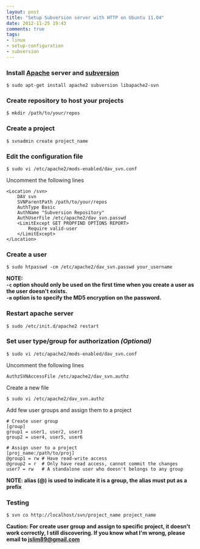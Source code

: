 ```yaml
---
layout: post
title: "Setup Subversion server with HTTP on Ubuntu 11.04"
date: 2012-11-25 19:43
comments: true
tags:
- linux
- setup-configuration
- subversion
---
```


### Install [Apache](http://httpd.apache.org/) server and [subversion](http://subversion.apache.org/)

```
$ sudo apt-get install apache2 subversion libapache2-svn
```

### Create repository to host your projects

```
$ mkdir /path/to/your/repos
```

### Create a project

```
$ svnadmin create project_name
```

### Edit the configuration file

```
$ sudo vi /etc/apache2/mods-enabled/dav_svn.conf
```

Uncomment the following lines

```
<Location /svn>
    DAV svn
    SVNParentPath /path/to/your/repos
    AuthType Basic
    AuthName "Subversion Repository"
    AuthUserFile /etc/apache2/dav_svn.passwd
    <LimitExcept GET PROPFIND OPTIONS REPORT>
        Require valid-user
    </LimitExcept>
</Location>
```

### Create a user

```
$ sudo htpasswd -cm /etc/apache2/dav_svn.passwd your_username
```

**NOTE:  
`-c` option should only be used on the first time when you create a user as the user doesn't exists.  
`-m` option is to specify the MD5 encryption on the password.**

### Restart apache server

```
$ sudo /etc/init.d/apache2 restart
```

### Set user type/group for authorization _(Optional)_

```
$ sudo vi /etc/apache2/mods-enabled/dav_svn.conf
```

Uncomment the following lines
```
AuthzSVNAccessFile /etc/apache2/dav_svn.authz
```

Create a new file

```
$ sudo vi /etc/apache2/dav_svn.authz
```

Add few user groups and assign them to a project

```
# Create user group
[group]
group1 = user1, user2, user3
group2 = user4, user5, user6

# Assign user to a project
[proj_name:/path/to/proj]
@group1 = rw # Have read-write access
@group2 = r  # Only have read access, cannot commit the changes
user7 = rw   # A standalone user who doesn't belongs to any group
```

**NOTE: alias (@) is used to indicate it is a group, the alias must put as a prefix**

### Testing

```
$ svn co http://localhost/svn/project_name project_name
```

**Caution: For create user group and assign to specific project, it doesn't work correctly, I still discovering. If you know what I'm wrong, please email to [jslim89@gmail.com](mailto:jslim89@gmail.com)**
